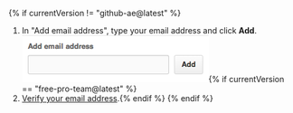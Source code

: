 {% if currentVersion != "github-ae@latest" %}
1. In "Add email address", type your email address and click **Add**. ![Email addition button](/assets/images/help/settings/add-email-address.png){% if currentVersion == "free-pro-team@latest" %}
2. [Verify your email address](/articles/verifying-your-email-address).{% endif %}
{% endif %}